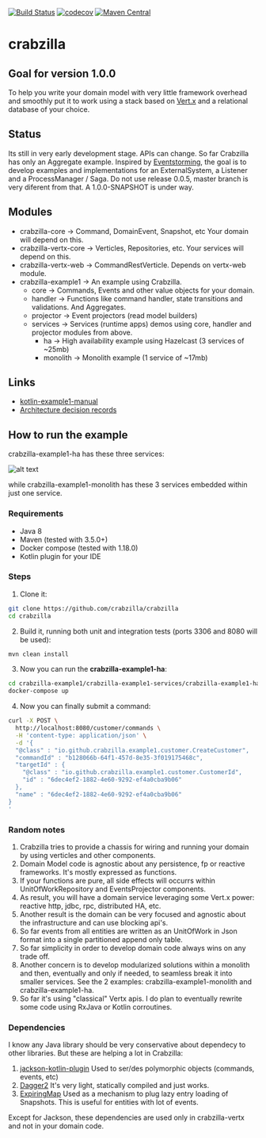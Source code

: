 [![Build Status](https://travis-ci.org/crabzilla/crabzilla.svg?branch=master)](https://travis-ci.org/crabzilla/crabzilla)
[![codecov](https://codecov.io/gh/crabzilla/crabzilla/branch/master/graph/badge.svg)](https://codecov.io/gh/crabzilla/crabzilla)
[![Maven Central](https://maven-badges.herokuapp.com/maven-central/io.github.crabzilla/crabzilla/badge.svg)](http://search.maven.org/#artifactdetails%7Cio.github.crabzilla%7Ccrabzilla%7C0.0.5%7C)

# crabzilla

## Goal for version 1.0.0

To help you write your domain model with very little framework overhead and smoothly put it to work using a stack based
on [Vert.x](http://vertx.io/) and a relational database of your choice.

## Status

Its still in very early development stage. APIs can change. So far Crabzilla has only an Aggregate example. Inspired by 
[Eventstorming](http://eventstorming.com), the goal is to develop examples and implementations for an ExternalSystem, 
a Listener and a ProcessManager / Saga. Do not use release 0.0.5, master branch is very diferent from that. A 1.0.0-SNAPSHOT is under way.

## Modules

* crabzilla-core            → Command, DomainEvent, Snapshot, etc Your domain will depend on this.
* crabzilla-vertx-core      → Verticles, Repositories, etc. Your services will depend on this.
* crabzilla-vertx-web       → CommandRestVerticle. Depends on vertx-web module.
* crabzilla-example1        → An example using Crabzilla. 
  * core                    → Commands, Events and other value objects for your domain.
  * handler                 → Functions like command handler, state transitions and validations. And Aggregates.
  * projector               → Event projectors (read model builders)
  * services                → Services (runtime apps) demos using core, handler and projector modules from above.
    * ha                    → High availability example using Hazelcast (3 services of ~25mb)
    * monolith              → Monolith example (1 service of ~17mb)

## Links

* [kotlin-example1-manual](https://crabzilla.github.io/crabzilla/docs/kotlin-example1-manual.html)
* [Architecture decision records](https://github.com/crabzilla/crabzilla/tree/master/doc/architecture/decisions)

## How to run the example

crabzilla-example1-ha has these three services:

![alt text](https://github.com/crabzilla/crabzilla/blob/master/doc/asciidoc/images/crabzilla-bc-architecture.png "crabzilla-example1-ha")

while crabzilla-example1-monolith has these 3 services embedded within just one service.

### Requirements

* Java 8
* Maven (tested with 3.5.0+)
* Docker compose (tested with 1.18.0)
* Kotlin plugin for your IDE

### Steps

1. Clone it:

```bash
git clone https://github.com/crabzilla/crabzilla
cd crabzilla
```

2. Build it, running both unit and integration tests (ports 3306 and 8080 will be used):

```bash
mvn clean install
```

3. Now you can run the **crabzilla-example1-ha**: 

```bash
cd crabzilla-example1/crabzilla-example1-services/crabzilla-example1-ha
docker-compose up
```

4. Now you can finally submit a command: 

```bash
curl -X POST \
  http://localhost:8080/customer/commands \
  -H 'content-type: application/json' \
  -d '{
  "@class" : "io.github.crabzilla.example1.customer.CreateCustomer",
  "commandId" : "b128066b-64f1-457d-8e35-3f019175468c",
  "targetId" : {
    "@class" : "io.github.crabzilla.example1.customer.CustomerId",
    "id" : "6dec4ef2-1882-4e60-9292-ef4a0cba9b06"
  },
  "name" : "6dec4ef2-1882-4e60-9292-ef4a0cba9b06"
}
'
```

### Random notes

1. Crabzilla tries to provide a chassis for wiring and running your domain by using verticles and other components.
2. Domain Model code is agnostic about any persistence, fp or reactive frameworks. It's mostly expressed as functions.
3. If your functions are pure, all side effects will occurrs within UnitOfWorkRepository and EventsProjector components.
4. As result, you will have a domain service leveraging some Vert.x power: reactive http, jdbc, rpc, distributed HA, etc.
5. Another result is the domain can be very focused and agnostic about the infrastructure and can use blocking api's.  
6. So far events from all entities are written as an UnitOfWork in Json format into a single partitioned append only table.
7. So far simplicity in order to develop domain code always wins on any trade off.
8. Another concern is to develop modularized solutions within a monolith and then, eventually and only if needed, to seamless break it into smaller services. See the 2 examples: crabzilla-example1-monolith and crabzilla-example1-ha.
9. So far it's using "classical" Vertx apis. I do plan to eventually rewrite some code using RxJava or Kotlin corroutines.

### Dependencies

I know any Java library should be very conservative about dependecy to other libraries. But these are helping a lot in Crabzilla: 

1. [jackson-kotlin-plugin](https://github.com/FasterXML/jackson-module-kotlin) Used to ser/des polymorphic objects (commands, events, etc) 
2. [Dagger2](https://google.github.io/dagger/) It's very light, statically compiled and just works.
3. [ExpiringMap](https://github.com/jhalterman/expiringmap) Used as a mechanism to plug lazy entry loading of Snapshots. This is useful for entities with lot of events.

Except for Jackson, these dependencies are used only in crabzilla-vertx and not in your domain code.


